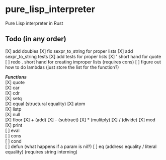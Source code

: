 # pure_lisp_interpreter
Pure Lisp interpreter in Rust

## Todo (in any order)
[X] add doubles
[X] fix sexpr_to_string for proper lists
[X] add sexpr_to_string tests
[X] add tests for proper lists
[X] ' short hand for quote
[ ] redo . short hand for creating improper lists (requires cons)
[ ] figure out how to do lambdas (just store the list for the function?)

**_Functions_**  
[X] quote  
[X] car  
[X] cdr  
[X] setq  
[X] equal (structural equality)
[X] atom  
[X] listp  
[X] null  
[X] floor
[X] + (add) 
[X] - (subtract)
[X] * (mulitply)
[X] / (divide)
[X] mod  
[X] print  
[ ] eval  
[ ] cons  
[ ] cond  
[ ] defun (what happens if a param is nil?) 
[ ] eq (address equality / literal equality) (requires string interning)
